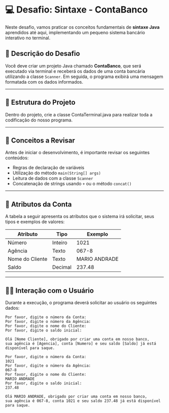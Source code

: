 # 💻 Desafio: Sintaxe - ContaBanco

Neste desafio, vamos praticar os conceitos fundamentais de **sintaxe Java** aprendidos até aqui, implementando um pequeno sistema bancário interativo no terminal.

## 🧾 Descrição do Desafio

Você deve criar um projeto Java chamado **ContaBanco**, que será executado via terminal e receberá os dados de uma conta bancária utilizando a classe `Scanner`. Em seguida, o programa exibirá uma mensagem formatada com os dados informados.

---

## 📁 Estrutura do Projeto

Dentro do projeto, crie a classe ContaTerminal.java para realizar toda a codificação do nosso programa.

---

## 🧠 Conceitos a Revisar

Antes de iniciar o desenvolvimento, é importante revisar os seguintes conteúdos:

- Regras de declaração de variáveis
- Utilização do método `main(String[] args)`
- Leitura de dados com a classe `Scanner`
- Concatenação de strings usando `+` ou o método `concat()`

---

## 📌 Atributos da Conta

A tabela a seguir apresenta os atributos que o sistema irá solicitar, seus tipos e exemplos de valores:

| Atributo        | Tipo     | Exemplo         |
|------------------|----------|-----------------|
| Número           | Inteiro  | 1021            |
| Agência          | Texto    | 067-8           |
| Nome do Cliente  | Texto    | MARIO ANDRADE   |
| Saldo            | Decimal  | 237.48          |

---

## 🧑‍💻 Interação com o Usuário

Durante a execução, o programa deverá solicitar ao usuário os seguintes dados:

```text
Por favor, digite o número da Conta:
Por favor, digite o número da Agência:
Por favor, digite o nome do Cliente:
Por favor, digite o saldo inicial:

Olá [Nome Cliente], obrigado por criar uma conta em nosso banco, 
sua agência é [Agencia], conta [Numero] e seu saldo [Saldo] já está disponível para saque.

Por favor, digite o número da Conta:
1021
Por favor, digite o número da Agência:
067-8
Por favor, digite o nome do Cliente:
MARIO ANDRADE
Por favor, digite o saldo inicial:
237.48

Olá MARIO ANDRADE, obrigado por criar uma conta em nosso banco, 
sua agência é 067-8, conta 1021 e seu saldo 237.48 já está disponível para saque.
